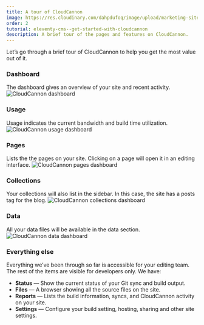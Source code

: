```yaml
---
title: A tour of CloudCannon
image: https://res.cloudinary.com/dahpdufoq/image/upload/marketing-site/eleventy-cloudcannon-tutorial-social.png
order: 2
tutorial: eleventy-cms--get-started-with-cloudcannon
description: A brief tour of the pages and features on CloudCannon.
---
```


Let’s go through a brief tour of CloudCannon to help you get the most value out of it.

### Dashboard

The dashboard gives an overview of your site and recent activity.
![CloudCannon dashboard](https://res.cloudinary.com/dahpdufoq/image/upload/marketing-site/cloudcannon-eleventy-tour-dashboard.jpg)

### Usage

Usage indicates the current bandwidth and build time utilization.
![CloudCannon usage dashboard](https://res.cloudinary.com/dahpdufoq/image/upload/marketing-site/cloudcannon-eleventy-tour-usage.jpg)

### Pages

Lists the the pages on your site. Clicking on a page will open it in an editing interface.
![CloudCannon pages dashboard](https://res.cloudinary.com/dahpdufoq/image/upload/marketing-site/cloudcannon-eleventy-tour-pages.jpg)

### Collections

Your collections will also list in the sidebar. In this case, the site has a posts tag for the blog.
![CloudCannon collections dashboard](https://res.cloudinary.com/dahpdufoq/image/upload/marketing-site/cloudcannon-eleventy-tour-collections.jpg)

### Data

All your data files will be available in the data section.
![CloudCannon data dashboard](https://res.cloudinary.com/dahpdufoq/image/upload/marketing-site/cloudcannon-eleventy-tour-data.jpg)

### Everything else

Everything we’ve been through so far is accessible for your editing team. The rest of the items are visible for developers only. We have:

* **Status** — Show the current status of your Git sync and build output.
* **Files** — A browser showing all the source files on the site.
* **Reports** — Lists the build information, syncs, and CloudCannon activity on your site.
* **Settings** — Configure your build setting, hosting, sharing and other site settings.
